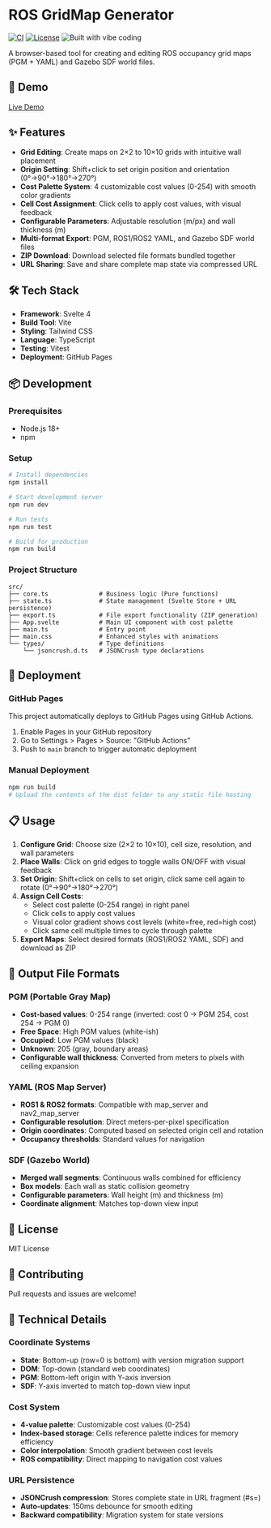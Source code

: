 # ROS GridMap Generator

[![CI](https://github.com/ar90n/ros-gridmap-gen/actions/workflows/ci.yml/badge.svg)](https://github.com/ar90n/ros-gridmap-gen/actions/workflows/ci.yml)
[![License](https://img.shields.io/badge/License-Apache%202.0-blue.svg)](https://opensource.org/licenses/Apache-2.0)
![Built with vibe coding](https://img.shields.io/badge/built%20with-vibe%20coding-ff69b4)

A browser-based tool for creating and editing ROS occupancy grid maps (PGM + YAML) and Gazebo SDF world files.

## 🚀 Demo

[Live Demo](https://ar90n.github.io/ros-gridmap-gen/)

## ✨ Features

- **Grid Editing**: Create maps on 2×2 to 10×10 grids with intuitive wall placement
- **Origin Setting**: Shift+click to set origin position and orientation (0°→90°→180°→270°)
- **Cost Palette System**: 4 customizable cost values (0-254) with smooth color gradients
- **Cell Cost Assignment**: Click cells to apply cost values, with visual feedback
- **Configurable Parameters**: Adjustable resolution (m/px) and wall thickness (m)
- **Multi-format Export**: PGM, ROS1/ROS2 YAML, and Gazebo SDF world files
- **ZIP Download**: Download selected file formats bundled together
- **URL Sharing**: Save and share complete map state via compressed URL

## 🛠️ Tech Stack

- **Framework**: Svelte 4
- **Build Tool**: Vite
- **Styling**: Tailwind CSS
- **Language**: TypeScript
- **Testing**: Vitest
- **Deployment**: GitHub Pages

## 📦 Development

### Prerequisites
- Node.js 18+
- npm

### Setup
```bash
# Install dependencies
npm install

# Start development server
npm run dev

# Run tests
npm run test

# Build for production
npm run build
```

### Project Structure
```
src/
├── core.ts              # Business logic (Pure functions)
├── state.ts             # State management (Svelte Store + URL persistence)
├── export.ts            # File export functionality (ZIP generation)
├── App.svelte           # Main UI component with cost palette
├── main.ts              # Entry point
├── main.css             # Enhanced styles with animations
└── types/               # Type definitions
    └── jsoncrush.d.ts   # JSONCrush type declarations
```

## 🚀 Deployment

### GitHub Pages
This project automatically deploys to GitHub Pages using GitHub Actions.

1. Enable Pages in your GitHub repository
2. Go to Settings > Pages > Source: "GitHub Actions"
3. Push to `main` branch to trigger automatic deployment

### Manual Deployment
```bash
npm run build
# Upload the contents of the dist folder to any static file hosting
```

## 📋 Usage

1. **Configure Grid**: Choose size (2×2 to 10×10), cell size, resolution, and wall parameters
2. **Place Walls**: Click on grid edges to toggle walls ON/OFF with visual feedback
3. **Set Origin**: Shift+click on cells to set origin, click same cell again to rotate (0°→90°→180°→270°)
4. **Assign Cell Costs**: 
   - Select cost palette (0-254 range) in right panel
   - Click cells to apply cost values
   - Visual color gradient shows cost levels (white=free, red=high cost)
   - Click same cell multiple times to cycle through palette
5. **Export Maps**: Select desired formats (ROS1/ROS2 YAML, SDF) and download as ZIP

## 🎯 Output File Formats

### PGM (Portable Gray Map)
- **Cost-based values**: 0-254 range (inverted: cost 0 → PGM 254, cost 254 → PGM 0)
- **Free Space**: High PGM values (white-ish)
- **Occupied**: Low PGM values (black)
- **Unknown**: 205 (gray, boundary areas)
- **Configurable wall thickness**: Converted from meters to pixels with ceiling expansion

### YAML (ROS Map Server)
- **ROS1 & ROS2 formats**: Compatible with map_server and nav2_map_server
- **Configurable resolution**: Direct meters-per-pixel specification
- **Origin coordinates**: Computed based on selected origin cell and rotation
- **Occupancy thresholds**: Standard values for navigation

### SDF (Gazebo World)
- **Merged wall segments**: Continuous walls combined for efficiency
- **Box models**: Each wall as static collision geometry
- **Configurable parameters**: Wall height (m) and thickness (m)
- **Coordinate alignment**: Matches top-down view input

## 📜 License

MIT License

## 🤝 Contributing

Pull requests and issues are welcome!

## 🔧 Technical Details

### Coordinate Systems
- **State**: Bottom-up (row=0 is bottom) with version migration support
- **DOM**: Top-down (standard web coordinates)
- **PGM**: Bottom-left origin with Y-axis inversion
- **SDF**: Y-axis inverted to match top-down view input

### Cost System
- **4-value palette**: Customizable cost values (0-254)
- **Index-based storage**: Cells reference palette indices for memory efficiency
- **Color interpolation**: Smooth gradient between cost levels
- **ROS compatibility**: Direct mapping to navigation cost values

### URL Persistence
- **JSONCrush compression**: Stores complete state in URL fragment (#s=)
- **Auto-updates**: 150ms debounce for smooth editing
- **Backward compatibility**: Migration system for state versions
